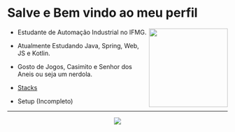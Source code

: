 # Salve e Bem vindo ao meu perfil
<div style = "inline-block">
  <img height = "180em" align = "right" src = "https://github-readme-stats.vercel.app/api?username=MatheusHachiman&count_private=true&show_icons=true&icon_color=774ede&title_color=6200ff&text_color=4802f7&bg_color=000000&border_radius=15px&border_color=4802f7"/>
  
- Estudante de Automação Industrial no IFMG. <br>
  
- Atualmente Estudando Java, Spring, Web, JS e Kotlin. <br>
  
- Gosto de Jogos, Casimito e Senhor dos Aneis ou seja um nerdola. <br>
  
- [Stacks](https://gist.github.com/MatheusHachiman/7713bd0bf03ed365690146026b51bebc.js "Stacks") <br>
 
- Setup (Incompleto) <br>
  
</div> 

<hr class="rounded"/>

<p align = "center">
 <a href = "https://open.spotify.com/user/mathswhiler?si=96786ed5855c48dc">
 <img src = "https://img.shields.io/badge/Spotify-1ED760?&style=for-the-badge&logo=spotify&logoColor=white">
 </a>
</p>

